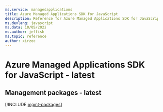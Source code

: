```yaml
---
ms.service: managedapplications
title: Azure Managed Applications SDK for JavaScript
description: Reference for Azure Managed Applications SDK for JavaScript
ms.devlang: javascript
ms.data: 10/05/2022
ms.author: jeffish
ms.topic: reference
author: xirzec
---
```

# Azure Managed Applications SDK for JavaScript - latest

## Management packages - latest
[!INCLUDE [mgmt-packages](managed-applications-mgmt-index.md)]